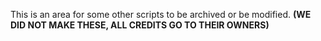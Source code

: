 This is an area for some other scripts to be archived or be modified.
**(WE DID NOT MAKE THESE, ALL CREDITS GO TO THEIR OWNERS)**
